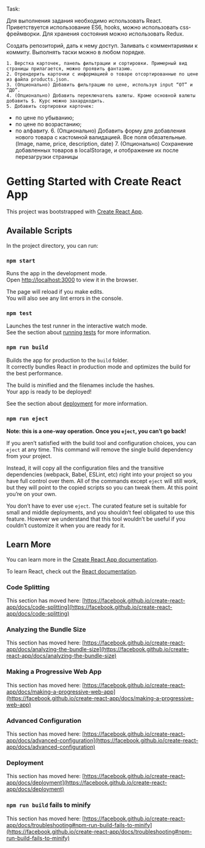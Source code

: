 Task:

Для выполнения задания необходимо использовать React. 
Приветствуется использование ES6, hooks, можно использовать css-фреймворки.
Для хранения состояния можно использовать Redux.

Создать репозиторий, дать к нему доступ. Заливать с комментариями к коммиту.
Выполнять таски можно в любом порядке.

    1. Верстка карточек, панель фильтрации и сортировки. Примерный вид страницы прилагается, можно проявить фантазию.
    2. Отрендерить карточки с информацией о товаре отсортированные по цене из файла products.json.
    3. (Опционально) Добавить фильтрацию по цене, используя input “ОТ” и “ДО”.
    4. (Опционально) Добавить переключатель валюты. Кроме основной валюты добавить $. Курс можно захардкодить.
    5. Добавить сортировки карточек:
- по цене по убыванию;
- по цене по возрастанию;
- по алфавиту.
    6. (Опционально) Добавить форму для добавления нового товара с кастомной валидацией. Все поля обязательные. (Image, name, price, description, date)
    7. (Опционально) Сохранение добавленных товаров в localStorage, и отображение их после перезагрузки страницы

# Getting Started with Create React App

This project was bootstrapped with [Create React App](https://github.com/facebook/create-react-app).

## Available Scripts

In the project directory, you can run:

### `npm start`

Runs the app in the development mode.\
Open [http://localhost:3000](http://localhost:3000) to view it in the browser.

The page will reload if you make edits.\
You will also see any lint errors in the console.

### `npm test`

Launches the test runner in the interactive watch mode.\
See the section about [running tests](https://facebook.github.io/create-react-app/docs/running-tests) for more information.

### `npm run build`

Builds the app for production to the `build` folder.\
It correctly bundles React in production mode and optimizes the build for the best performance.

The build is minified and the filenames include the hashes.\
Your app is ready to be deployed!

See the section about [deployment](https://facebook.github.io/create-react-app/docs/deployment) for more information.

### `npm run eject`

**Note: this is a one-way operation. Once you `eject`, you can’t go back!**

If you aren’t satisfied with the build tool and configuration choices, you can `eject` at any time. This command will remove the single build dependency from your project.

Instead, it will copy all the configuration files and the transitive dependencies (webpack, Babel, ESLint, etc) right into your project so you have full control over them. All of the commands except `eject` will still work, but they will point to the copied scripts so you can tweak them. At this point you’re on your own.

You don’t have to ever use `eject`. The curated feature set is suitable for small and middle deployments, and you shouldn’t feel obligated to use this feature. However we understand that this tool wouldn’t be useful if you couldn’t customize it when you are ready for it.

## Learn More

You can learn more in the [Create React App documentation](https://facebook.github.io/create-react-app/docs/getting-started).

To learn React, check out the [React documentation](https://reactjs.org/).

### Code Splitting

This section has moved here: [https://facebook.github.io/create-react-app/docs/code-splitting](https://facebook.github.io/create-react-app/docs/code-splitting)

### Analyzing the Bundle Size

This section has moved here: [https://facebook.github.io/create-react-app/docs/analyzing-the-bundle-size](https://facebook.github.io/create-react-app/docs/analyzing-the-bundle-size)

### Making a Progressive Web App

This section has moved here: [https://facebook.github.io/create-react-app/docs/making-a-progressive-web-app](https://facebook.github.io/create-react-app/docs/making-a-progressive-web-app)

### Advanced Configuration

This section has moved here: [https://facebook.github.io/create-react-app/docs/advanced-configuration](https://facebook.github.io/create-react-app/docs/advanced-configuration)

### Deployment

This section has moved here: [https://facebook.github.io/create-react-app/docs/deployment](https://facebook.github.io/create-react-app/docs/deployment)

### `npm run build` fails to minify

This section has moved here: [https://facebook.github.io/create-react-app/docs/troubleshooting#npm-run-build-fails-to-minify](https://facebook.github.io/create-react-app/docs/troubleshooting#npm-run-build-fails-to-minify)
